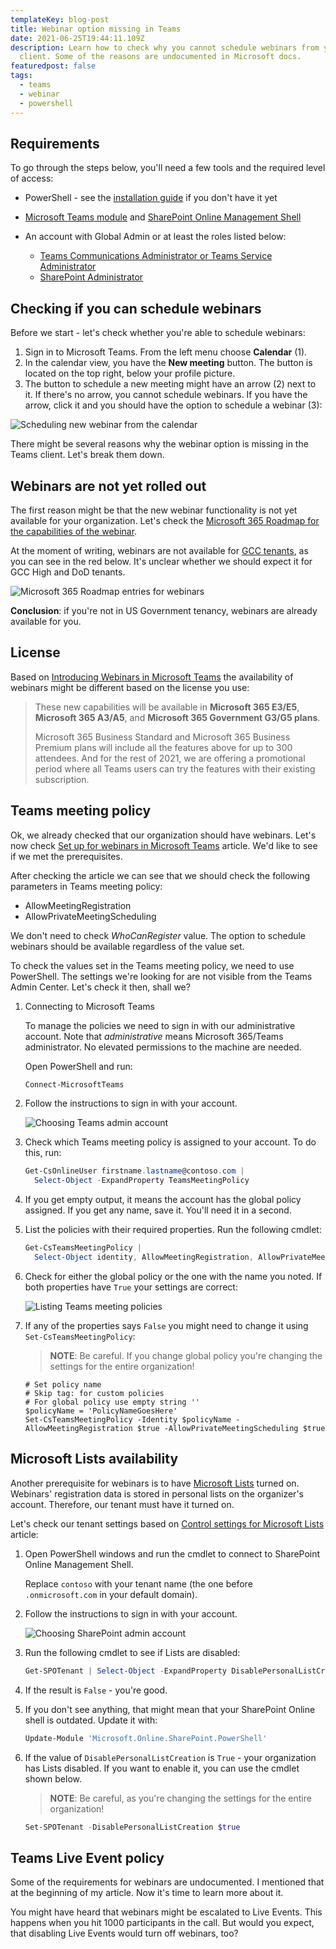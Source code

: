 ```yaml
---
templateKey: blog-post
title: Webinar option missing in Teams
date: 2021-06-25T19:44:11.109Z
description: Learn how to check why you cannot schedule webinars from your Teams
  client. Some of the reasons are undocumented in Microsoft docs.
featuredpost: false
tags:
  - teams
  - webinar
  - powershell
---
```

## Requirements

To go through the steps below, you'll need a few tools and the required level of access:

* PowerShell - see the [installation guide](https://docs.microsoft.com/en-us/powershell/scripting/install/installing-powershell?view=powershell-7.1) if you don't have it yet
* [Microsoft Teams module](https://docs.microsoft.com/en-us/microsoftteams/teams-powershell-install) and [SharePoint Online Management Shell](https://docs.microsoft.com/en-us/powershell/sharepoint/sharepoint-online/connect-sharepoint-online)
* An account with Global Admin or at least the roles listed below:

  * [Teams Communications Administrator or Teams Service Administrator](https://docs.microsoft.com/en-us/MicrosoftTeams/using-admin-roles)
  * [SharePoint Administrator](https://docs.microsoft.com/en-us/sharepoint/sharepoint-admin-role)

## Checking if you can schedule webinars

Before we start - let's check whether you're able to schedule webinars:

1. Sign in to Microsoft Teams. From the left menu choose **Calendar** (1).
2. In the calendar view, you have the **New meeting** button. The button is located on the top right, below your profile picture.
3. The button to schedule a new meeting might have an arrow (2) next to it. If there's no arrow, you cannot schedule webinars. If you have the arrow, click it and you should have the option to schedule a webinar (3):

![Scheduling new webinar from the calendar](../../img/20210625-215321-3tm0jcb79f.png)

There might be several reasons why the webinar option is missing in the Teams client. Let's break them down.

## Webinars are not yet rolled out

The first reason might be that the new webinar functionality is not yet available for your organization. Let's check the [Microsoft 365 Roadmap for the capabilities of the webinar](https://www.microsoft.com/en-us/microsoft-365/roadmap?filters=&searchterms=microsoft%2Cteams%3A%2Cteams%2Cwebinars%2Ccapabilities).

At the moment of writing, webinars are not available for [GCC tenants](https://docs.microsoft.com/en-us/office365/servicedescriptions/office-365-platform-service-description/office-365-us-government/office-365-us-government), as you can see in the red below. It's unclear whether we should expect it for GCC High and DoD tenants.

![Microsoft 365 Roadmap entries for webinars](../../img/20210625-220802-mznkkcouxb.png)

**Conclusion**: if you're not in US Government tenancy, webinars are already available for you.

## License

Based on [Introducing Webinars in Microsoft Teams](https://www.microsoft.com/en-us/microsoft-365/blog/2021/05/11/introducing-webinars-in-microsoft-teams-easy-professional-webinars-to-engage-customers/) the availability of webinars might be different based on the license you use:

> These new capabilities will be available in **Microsoft 365 E3/E5**, **Microsoft 365 A3/A5**, and **Microsoft 365 Government G3/G5 plans**.
>
> Microsoft 365 Business Standard and Microsoft 365 Business Premium plans will include all the features above for up to 300 attendees. And for the rest of 2021, we are offering a promotional period where all Teams users can try the features with their existing subscription.



## Teams meeting policy

Ok, we already checked that our organization should have webinars. Let's now check [Set up for webinars in Microsoft Teams](https://docs.microsoft.com/en-us/microsoftteams/set-up-webinars) article. We'd like to see if we met the prerequisites.

After checking the article we can see that we should check the following parameters in Teams meeting policy:

* AllowMeetingRegistration
* AllowPrivateMeetingScheduling

We don't need to check *WhoCanRegister* value. The option to schedule webinars should be available regardless of the value set.

To check the values set in the Teams meeting policy, we need to use PowerShell. The settings we're looking for are not visible from the Teams Admin Center. Let's check it then, shall we?

1. Connecting to Microsoft Teams

   To manage the policies we need to sign in with our administrative account. Note that *administrative* means Microsoft 365/Teams administrator. No elevated permissions to the machine are needed.

   Open PowerShell and run:

   ```powershell
   Connect-MicrosoftTeams
   ```
2. Follow the instructions to sign in with your account.

   ![Choosing Teams admin account](../../img/20210625-223716-5aoa2d9njf.png)
3. Check which Teams meeting policy is assigned to your account. To do this, run:

   ```powershell
   Get-CsOnlineUser firstname.lastname@contoso.com |
     Select-Object -ExpandProperty TeamsMeetingPolicy
   ```
4. If you get empty output, it means the account has the global policy assigned. If you get any name, save it. You'll need it in a second.
5. List the policies with their required properties. Run the following cmdlet:

   ```powershell
   Get-CsTeamsMeetingPolicy |
     Select-Object identity, AllowMeetingRegistration, AllowPrivateMeetingScheduling
   ```
6. Check for either the global policy or the one with the name you noted. If both properties have `True` your settings are correct:

   ![Listing Teams meeting policies](../../img/20210625-224450-o1rgxgaubk.png)
7. If any of the properties says `False` you might need to change it using `Set-CsTeamsMeetingPolicy`: 

   > **NOTE**: Be careful. If you change global policy you're changing the settings for the entire organization!

   ```
   # Set policy name
   # Skip tag: for custom policies
   # For global policy use empty string ''
   $policyName = 'PolicyNameGoesHere'
   Set-CsTeamsMeetingPolicy -Identity $policyName -AllowMeetingRegistration $true -AllowPrivateMeetingScheduling $true
   ```

## Microsoft Lists availability

Another prerequisite for webinars is to have [Microsoft Lists](https://www.microsoft.com/en-us/microsoft-365/microsoft-lists) turned on. Webinars' registration data is stored in personal lists on the organizer's account. Therefore, our tenant must have it turned on.

Let's check our tenant settings based on [Control settings for Microsoft Lists](https://docs.microsoft.com/en-us/sharepoint/control-lists) article:

1. Open PowerShell windows and run the cmdlet to connect to SharePoint Online Management Shell.

   Replace `contoso` with your tenant name (the one before `.onmicrosoft.com` in your default domain).
2. Follow the instructions to sign in with your account.

   ![Choosing SharePoint admin account](../../img/20210625-223716-5aoa2d9njf.png)
3. Run the following cmdlet to see if Lists are disabled:

   ```powershell
   Get-SPOTenant | Select-Object -ExpandProperty DisablePersonalListCreation
   ```
4. If the result is `False` - you're good.
5. If you don't see anything, that might mean that your SharePoint Online shell is outdated. Update it with:

   ```powershell
   Update-Module 'Microsoft.Online.SharePoint.PowerShell' 
   ```
6. If the value of `DisablePersonalListCreation` is `True` - your organization has Lists disabled. If you want to enable it, you can use the cmdlet shown below.

   > **NOTE**: Be careful, as you're changing the settings for the entire organization!

   ```powershell
   Set-SPOTenant -DisablePersonalListCreation $true
   ```



## Teams Live Event policy

Some of the requirements for webinars are undocumented. I mentioned that at the beginning of my article. Now it's time to learn more about it.

You might have heard that webinars might be escalated to Live Events. This happens when you hit 1000 participants in the call. But would you expect, that disabling Live Events would turn off webinars, too?